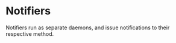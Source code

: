 # Notifiers

Notifiers run as separate daemons, and issue notifications to their respective method.
